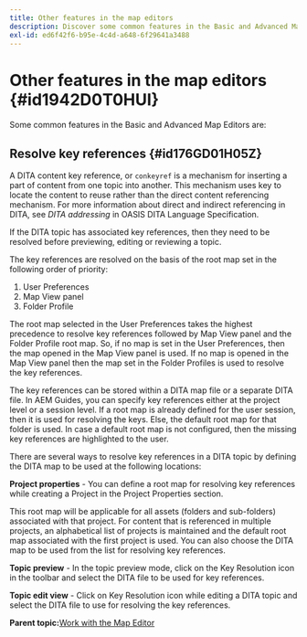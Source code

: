 ```yaml
---
title: Other features in the map editors
description: Discover some common features in the Basic and Advanced Map Editors. Learn how to resolve key references in the Map editor.
exl-id: ed6f42f6-b95e-4c4d-a648-6f29641a3488
---
```

# Other features in the map editors {#id1942D0T0HUI}

Some common features in the Basic and Advanced Map Editors are:

## Resolve key references {#id176GD01H05Z}

A DITA content key reference, or `conkeyref` is a mechanism for inserting a part of content from one topic into another. This mechanism uses key to locate the content to reuse rather than the direct content referencing mechanism. For more information about direct and indirect referencing in DITA, see *DITA addressing* in OASIS DITA Language Specification.

If the DITA topic has associated key references, then they need to be resolved before previewing, editing or reviewing a topic.

The key references are resolved on the basis of the root map set in the following order of priority:

1.  User Preferences
1.  Map View panel
1.  Folder Profile

The root map selected in the User Preferences takes the highest precedence to resolve key references followed by Map View panel and the Folder Profile root map. So, if no map is set in the User Preferences, then the map opened in the Map View panel is used. If no map is opened in the Map View panel then the map set in the Folder Profiles is used to resolve the key references.

The key references can be stored within a DITA map file or a separate DITA file. In AEM Guides, you can specify key references either at the project level or a session level. If a root map is already defined for the user session, then it is used for resolving the keys. Else, the default root map for that folder is used. In case a default root map is not configured, then the missing key references are highlighted to the user.

There are several ways to resolve key references in a DITA topic by defining the DITA map to be used at the following locations:

**Project properties** - You can define a root map for resolving key references while creating a Project in the Project Properties section.

This root map will be applicable for all assets \(folders and sub-folders\) associated with that project. For content that is referenced in multiple projects, an alphabetical list of projects is maintained and the default root map associated with the first project is used. You can also choose the DITA map to be used from the list for resolving key references.

**Topic preview** - In the topic preview mode, click on the Key Resolution icon in the toolbar and select the DITA file to be used for key references.

**Topic edit view** - Click on Key Resolution icon while editing a DITA topic and select the DITA file to use for resolving the key references.

**Parent topic:**[Work with the Map Editor](map-editor.md)
